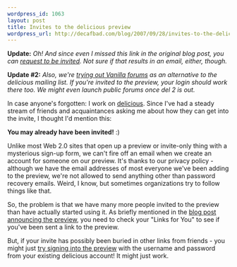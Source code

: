 ```yaml
--- 
wordpress_id: 1063
layout: post
title: Invites to the delicious preview
wordpress_url: http://decafbad.com/blog/2007/09/28/invites-to-the-delicious-preview
---
```

<b>Update:</b> <i>Oh!  And since even I missed this link in the original blog post, you can <a href="http://del.icio.us/help/preview">request to be invited</a>.  Not sure if that results in an email, either, though.</i>

<b>Update #2:</b>  <i>Also, we're <a href="http://www.deliciousforums.com/">trying out Vanilla forums</a> as an alternative to the delicious mailing list.  If you're invited to the preview, your login should work there too.  We might even launch public forums once del 2 is out.</i>

In case anyone's forgotten:  I work on <a href="http://del.icio.us">delicious</a>.  Since I've had a steady stream of friends and acquaintances asking me about how they can get into the invite, I thought I'd mention this:  

<b>You may already have been invited!</b>  :)

Unlike most Web 2.0 sites that open up a preview or invite-only thing with a mysterious sign-up form, we can't fire off an email when we create an account for someone on our preview.  It's thanks to our privacy policy - although we have the email addresses of most everyone we've been adding to the preview, we're not allowed to send anything other than password recovery emails.  Weird, I know, but sometimes organizations try to follow things like that.

So, the problem is that we have many more people invited to the preview than have actually started using it.  As briefly mentioned in the <a href="http://blog.del.icio.us/blog/2007/09/taste-test.html">blog post announcing the preview</a>, you need to check your "Links for You" to see if you've been sent a link to the preview.  

But, if your invite has possibly been buried in other links from friends - you might just <a href="http://preview.delicious.com">try signing into the preview</a> with the username and password from your existing delicious account!  It might just work.
